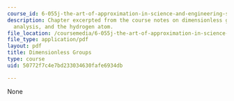 ```yaml
---
course_id: 6-055j-the-art-of-approximation-in-science-and-engineering-spring-2008
description: Chapter excerpted from the course notes on dimensionless groups, dimensional
  analysis, and the hydrogen atom.
file_location: /coursemedia/6-055j-the-art-of-approximation-in-science-and-engineering-spring-2008/50772f7c4e7bd233034630fafe6934db_apr02a.pdf
file_type: application/pdf
layout: pdf
title: Dimensionless Groups
type: course
uid: 50772f7c4e7bd233034630fafe6934db

---
```

None